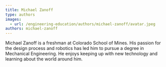 ```yaml
---
title: Michael Zanoff
type: authors
images:
  - url: /engineering-education/authors/michael-zanoff/avatar.jpeg
authors: michael-zanoff
---
```

Michael Zanoff is a freshman at Colorado School of Mines. His passion for the design process and robotics has led him to pursue a degree in Mechanical Engineering. He enjoys keeping up with new technology and learning about the world around him.
